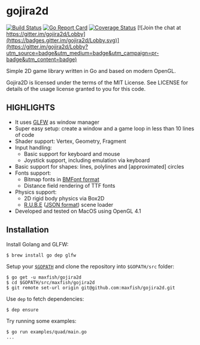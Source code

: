 # gojira2d

[![Build Status](https://travis-ci.org/maxfish/gojira2d.svg?branch=master)](https://travis-ci.org/maxfish/gojira2d)
[![Go Report Card](https://goreportcard.com/badge/github.com/maxfish/gojira2d)](https://goreportcard.com/report/github.com/maxfish/gojira2d)
[![Coverage Status](https://coveralls.io/repos/github/maxfish/gojira2d/badge.svg?branch=master)](https://coveralls.io/github/maxfish/gojira2d?branch=master)
[![Join the chat at https://gitter.im/gojira2d/Lobby](https://badges.gitter.im/gojira2d/Lobby.svg)](https://gitter.im/gojira2d/Lobby?utm_source=badge&utm_medium=badge&utm_campaign=pr-badge&utm_content=badge)

Simple 2D game library written in Go and based on modern OpenGL.

Gojira2D is licensed under the terms of the MIT License. See LICENSE for details of the usage license granted to you for this code.

## HIGHLIGHTS

* It uses [GLFW](https://github.com/go-gl/glfw) as window manager
* Super easy setup: create a window and a game loop in less than 10 lines of code
* Shader support: Vertex, Geometry, Fragment
* Input handling:
  * Basic support for keyboard and mouse
  * Joystick support, including emulation via keyboard
* Basic support for shapes: lines, polylines and [approximated] circles
* Fonts support:
  * Bitmap fonts in [BMFont format](http://www.angelcode.com/products/bmfont/doc/file_format.html)
  * Distance field rendering of TTF fonts
* Physics support:
  * 2D rigid body physics via Box2D
  * [R.U.B.E](https://www.iforce2d.net/rube/) ([JSON format](https://www.iforce2d.net/rube/json-structure)) scene loader
* Developed and tested on MacOS using OpenGL 4.1

## Installation

Install Golang and GLFW:

    $ brew install go dep glfw

Setup your [`$GOPATH`](https://golang.org/doc/code.html#GOPATH) and clone the
repository into `$GOPATH/src` folder:

    $ go get -u maxfish/gojira2d
    $ cd $GOPATH/src/maxfish/gojira2d
    $ git remote set-url origin git@github.com:maxfish/gojira2d.git

Use `dep` to fetch dependencies:

    $ dep ensure

Try running some examples:

    $ go run examples/quad/main.go
    ...
